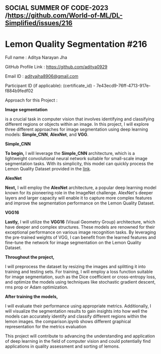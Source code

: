 ## SOCIAL SUMMER OF CODE-2023 /https://github.com/World-of-ML/DL-Simplified/issues/216
# Lemon Quality Segmentation #216

Full name : Aditya Narayan Jha

GitHub Profile Link : https://github.com/aditya0929

Email ID : adityajha8906@gmail.com

Participant ID (if applicable): (certificate_id) - 7e43ecd9-76ff-4713-917e-f884b9fedf02

Approach for this Project :

**Image segmentation**

is a crucial task in computer vision that involves identifying and classifying different regions or objects within an image. In this project, I will explore three different approaches for image segmentation using deep learning models: **Simple_CNN**, **AlexNet**, and **VGG**.

 **Simple_CNN** 
 
**To begin,** I will leverage the **Simple_CNN** architecture, which is a lightweight convolutional neural network suitable for small-scale image segmentation tasks. With its simplicity, this model can quickly process the Lemon Quality Dataset provided in the [link](https://www.kaggle.com/datasets/yusufemir/lemon-quality-dataset).

**AlexNet** 

**Next,** I will employ the **AlexNet** architecture, a popular deep learning model known for its pioneering role in the ImageNet challenge. AlexNet's deeper layers and larger capacity will enable it to capture more complex features and improve the segmentation performance on the Lemon Quality Dataset.

**VGG16**

**Lastly,** I will utilize the **VGG16** (Visual Geometry Group) architecture, which have deeper and complex structures. These models are renowned for their exceptional performance on various image recognition tasks. By leveraging the pre-trained weights of VGG, I can benefit from the learned features and fine-tune the network for image segmentation on the Lemon Quality Dataset.



**Throughout the project,** 

I will preprocess the dataset by resizing the images and splitting it into training and testing sets. For training, I will employ a loss function suitable for image segmentation, such as the Dice coefficient or cross-entropy loss, and optimize the models using techniques like stochastic gradient descent, rms prop or Adam optimization.

**After training the models,**

I will evaluate their performance using appropriate metrics. Additionally, I will visualize the segmentation results to gain insights into how well the models can accurately identify and classify different regions within the lemon images.
the comparison.ipynb shows different graphical representation for the metrics evaluation

This project will contribute to advancing the understanding and application of deep learning in the field of computer vision and could potentially find applications in quality assessment and sorting of lemons.
